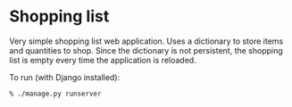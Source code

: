 # Shopping list

Very simple shopping list web application.
Uses a dictionary to store items and quantities to shop.
Since the dictionary is not persistent, the shopping list
is empty every time the application is reloaded.

To run (with Django installed):

```bash
% ./manage.py runserver
```
